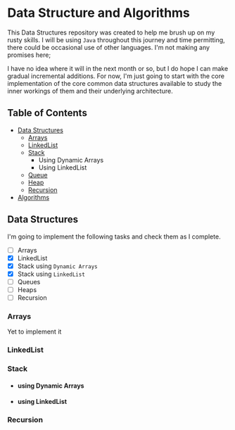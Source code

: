 # Data Structure and Algorithms

This Data Structures repository was created to help me brush up on my rusty skills. I will be using `Java` throughout this
journey and time permitting, there could be occasional use of other languages. I'm not making any promises here;

I have no idea where it will in the next month or so, but I do hope I can make gradual incremental additions.
For now, I'm just going to start with the core implementation of 
the core common data structures available to study
the inner workings of them and their underlying architecture.

## Table of Contents

- [Data Structures](#data-structures)
   - [Arrays](#arrays)
   - [LinkedList](#linkedList)
   - [Stack](#stack)
     - Using Dynamic Arrays
     - Using LinkedList
   - [Queue](#queue)
   - [Heap](#arrays)
   - [Recursion](#recursion)
- [Algorithms](#algorithms)

## Data Structures 
I'm going to implement the following tasks and check them as I complete.
- [ ] Arrays
- [x] LinkedList
- [x] Stack using `Dynamic Arrays` 
- [x] Stack using `LinkedList`
- [ ] Queues
- [ ] Heaps
- [ ] Recursion

### Arrays
Yet to implement it

### LinkedList
### Stack
- #### using Dynamic Arrays
- #### using LinkedList
### Recursion
